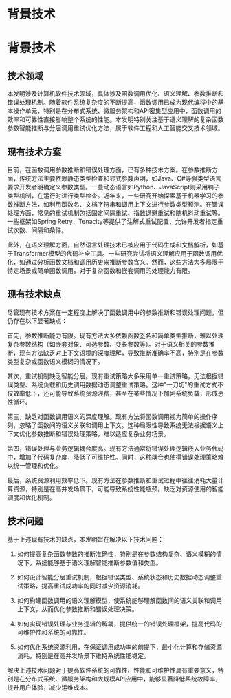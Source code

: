 # 背景技术

# 背景技术

## 技术领域
本发明涉及计算机软件技术领域，具体涉及函数调用优化、语义理解、参数推断和错误处理机制。随着软件系统复杂度的不断提高，函数调用已成为现代编程中的基本操作单元，特别是在分布式系统、微服务架构和API密集型应用中，函数调用的效率和可靠性直接影响整个系统的性能。本发明特别关注基于语义理解的复杂函数参数智能推断与分层调用重试优化方法，属于软件工程和人工智能交叉技术领域。

## 现有技术方案
目前，在函数调用参数推断和错误处理方面，已有多种技术方案。在参数推断方面，传统方法主要依赖静态类型检查和显式参数声明，如Java、C#等强类型语言要求开发者明确定义参数类型。一些动态语言如Python、JavaScript则采用鸭子类型机制，在运行时进行类型检查。近年来，一些研究开始探索基于机器学习的参数推断方法，如利用函数名、文档字符串和调用上下文进行参数类型预测。在错误处理方面，常见的重试机制包括固定间隔重试、指数退避重试和随机抖动重试等。一些框架如Spring Retry、Tenacity等提供了注解式重试配置，允许开发者指定重试次数、间隔和条件。

此外，在语义理解方面，自然语言处理技术已被应用于代码生成和文档解析，如基于Transformer模型的代码补全工具。一些研究尝试将语义理解应用于函数调用优化，如通过分析函数文档和调用历史来推断参数含义。然而，这些方法大多局限于特定场景或简单函数调用，对于复杂函数和嵌套调用的处理能力有限。

## 现有技术缺点
尽管现有技术方案在一定程度上解决了函数调用中的参数推断和错误处理问题，但仍存在以下显著缺点：

首先，参数推断能力有限。现有方法大多依赖函数签名和简单类型推断，难以处理复杂参数结构（如嵌套对象、可选参数、变长参数等）。对于语义相关的参数推断，现有方法缺乏对上下文语境的深度理解，导致推断准确率不高，特别是在参数类型复杂或函数语义模糊的情况下。

其次，重试机制缺乏智能分层。现有重试策略大多采用单一重试策略，无法根据错误类型、系统负载和历史调用数据动态调整重试策略。这种"一刀切"的重试方式不仅效率低下，还可能导致系统资源浪费，甚至在某些情况下加剧系统负载，形成恶性循环。

第三，缺乏对函数调用语义的深度理解。现有方法将函数调用视为简单的操作序列，忽略了函数间的语义关联和调用上下文。这种局限性导致系统无法根据语义上下文优化参数推断和错误处理策略，难以适应复杂业务场景。

第四，错误处理与业务逻辑耦合度高。现有方法通常将错误处理逻辑嵌入业务代码中，增加了代码复杂度，降低了可维护性。同时，这种耦合也使得错误处理策略难以统一管理和优化。

最后，系统资源利用效率低下。现有方法在参数推断和重试过程中往往消耗大量计算资源，特别是在高并发场景下，可能导致系统性能瓶颈。缺乏对资源使用的智能调度和优化机制。

## 技术问题
基于上述现有技术的缺点，本发明旨在解决以下技术问题：

1. 如何提高复杂函数参数的推断准确性，特别是在参数结构复杂、语义模糊的情况下，系统能够基于语义理解智能推断参数值和类型。

2. 如何设计智能分层重试机制，根据错误类型、系统状态和历史数据动态调整重试策略，提高重试成功率的同时减少资源消耗。

3. 如何构建函数调用的语义理解模型，使系统能够理解函数间的语义关联和调用上下文，从而优化参数推断和错误处理决策。

4. 如何实现错误处理与业务逻辑的解耦，提供统一的错误处理框架，提高代码的可维护性和系统的可靠性。

5. 如何优化系统资源利用，在保证调用成功率的前提下，最小化计算和存储资源消耗，特别是在高并发场景下维持系统性能稳定。

解决上述技术问题对于提高软件系统的可靠性、性能和可维护性具有重要意义，特别是在分布式系统、微服务架构和大规模API应用中，能够显著降低系统故障率，提升用户体验，减少运维成本。